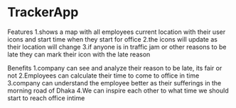 # TrackerApp

Features
1.shows a map with all employees current location with their user icons and start time when they start for office
2.the icons will update as their location will change
3.if anyone is in traffic jam or other reasons to be late they can mark their icon with the late reason

Benefits
1.company can see and analyze their reason to be late, its fair or not
2.Employees can calculate their time to come to office in time
3.company can understand the employee better as their sufferings in the morning road of Dhaka 
4.We can inspire each other to what time we should start to reach office intime
